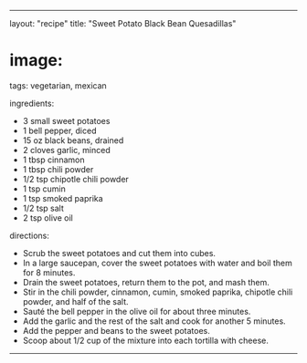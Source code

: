 ---

layout: "recipe"
title: "Sweet Potato Black Bean Quesadillas"
# image:
tags: vegetarian, mexican

ingredients:
- 3 small sweet potatoes
- 1 bell pepper, diced
- 15 oz black beans, drained
- 2 cloves garlic, minced
- 1 tbsp cinnamon
- 1 tbsp chili powder
- 1/2 tsp chipotle chili powder
- 1 tsp cumin
- 1 tsp smoked paprika
- 1/2 tsp salt
- 2 tsp olive oil

directions:
- Scrub the sweet potatoes and cut them into cubes.
- In a large saucepan, cover the sweet potatoes with water and boil them for 8 minutes.
- Drain the sweet potatoes, return them to the pot, and mash them.
- Stir in the chili powder, cinnamon, cumin, smoked paprika, chipotle chili powder, and half of the salt.
- Sauté the bell pepper in the olive oil for about three minutes.
- Add the garlic and the rest of the salt and cook for another 5 minutes.
- Add the pepper and beans to the sweet potatoes.
- Scoop about 1/2 cup of the mixture into each tortilla with cheese.

---